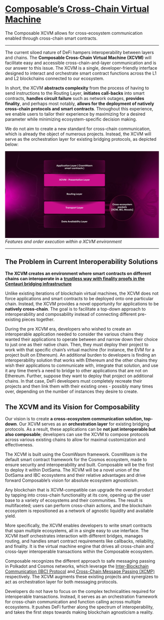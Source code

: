# **[Composable’s Cross-Chain Virtual Machine](https://dali.devnets.composablefinance.ninja/products/cross-chain-virtual-machine.html#cross-chain-virtual-machine)**

The Composable XCVM allows for cross-ecosystem communication enabled through cross-chain smart contracts.


---

The current siloed nature of DeFi hampers interoperability between layers and chains. The **Composable Cross-Chain Virtual Machine (XCVM)** will facilitate easy and accessible cross-chain-and-layer communication and is our answer to this issue. The XCVM is a single, developer-friendly interface designed to interact and orchestrate smart contract functions across the L1 and L2 blockchains connected to our ecosystem. 

In short, the XCVM **abstracts complexity** from the process of having to send instructions to the Routing Layer, **initiates call-backs** into smart contracts, **handles circuit failure** such as network outages, **provides finality**, and perhaps most notably, **allows for the deployment of natively cross-chain protocols and smart contracts**. Throughout this experience, we enable users to tailor their experience by maximizing for a desired parameter while minimizing ecosystem-specific decision making.

We do not aim to create a new standard for cross-chain communication, which is already the object of numerous projects. Instead, the XCVM will serve as the orchestration layer for existing bridging protocols, as depicted below:

![features_order_execution_xcvm_environment](features-order-execution-xcvm-environment.jpg "Features and order execution within a XCVM environment")
*Features and order execution within a XCVM environment*

---

## **The Problem in Current Interoperability Solutions**

**The XCVM creates an environment where smart contracts on different chains can interoperate in a** [**trustless way with finality proofs in the Centauri bridging infrastructure**](https://medium.com/composable-finance/trustless-bridging-438a6e5c917a)

Unlike existing iterations of blockchain virtual machines, the XCVM does not force applications and smart contracts to be deployed onto one particular chain. Instead, the XCVM provides a novel opportunity for applications to be **natively cross-chain**. The goal is to facilitate a top-down approach to interoperability and composability instead of connecting different pre-existing pieces together.

During the pre XCVM era, developers who wished to create an interoperable application needed to consider the various chains they wanted their applications to operate between and narrow down their choice to just one as their native chain. Then, they must deploy their project to work with that specific chain’s virtual machine (for instance, the EVM for a project built on Ethereum). An additional burden to developers is finding an interoperability solution that works with Ethereum and the other chains they wish their applications to communicate with, integrate that solution, and use it any time there’s a need to bridge to other applications that are not on Ethereum. Further, suppose they want to deploy that project on additional chains. In that case, DeFi developers must completely recreate their projects and then link them with their existing ones - possibly many times over, depending on the number of instances they desire to create.


## **The XCVM and its Vision for Composability**

Our vision is to create **a cross-ecosystem communication solution, top-down**. Our XCVM serves as an **orchestration layer** for existing bridging protocols. As a result, these applications can be **not just interoperable but also composable**; developers can use the XCVM to compose protocols across various existing chains to allow for maximal customization and effectiveness.

The XCVM is built using the CosmWasm framework. CosmWasm is the default smart contract framework for the Cosmos ecosystem, made to ensure security and interoperability and built. Composable will be the first to deploy it within DotSama. The XCVM will be a novel union of the DotSama and IBC ecosystems and their relative advantages and drive forward Composable’s vision for absolute ecosystem agnosticism. 

Any blockchain that is XCVM-compatible can upgrade the overall product by tapping into cross-chain functionality at its core, opening up the user base to a variety of ecosystems and their communities. The result is multifaceted; users can perform cross-chain actions, and the blockchain ecosystem is repositioned as a network of agnostic liquidity and available yield.

More specifically, the XCVM enables developers to write smart contracts that span multiple ecosystems, all in a single easy to use interface. The XCVM itself orchestrates interaction with different bridges, manages routing, and handles smart contract requirements like callbacks, reliability, and finality. It is the virtual machine engine that drives all cross-chain and cross-layer interoperable transactions within the Composable ecosystem.

Composable recognizes the different approach to safe messaging passing in Polkadot and Cosmos networks, which leverage the [Inter-Blockchain Communication (IBC) Protocol](https://ibcprotocol.org/) and[ Cross-Chain Message Passing (XCMP)](https://wiki.polkadot.network/docs/learn-crosschain) respectively. The XCVM augments these existing projects and synergizes to act as orchestration layer for both messaging protocols. 

Developers do not have to focus on the complex technicalities  required for interoperable transactions. Instead, it serves as an orchestration framework for cross-chain communication and function calling across multiple ecosystems. It pushes DeFi further along the spectrum of interoperability, and takes the first steps towards making blockchain agnosticism a reality.
